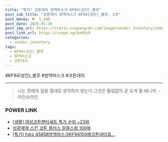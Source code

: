 ```yaml
--- 
title: "특가! 코튼데이 방역마스크 KF94(성인)_블루" 
post_sub_title: "코튼데이 방역마스크 KF94(성인)_블루, 1개" 
post_money: ₩. 1,440 
post_date: 2020.01.30 
post_img_url: https://static.coupangcdn.com/image/vendor_inventory/images/2019/02/26/21/4/9dcd1de0-10c0-4a4d-a4ba-58518ef9ab90.jpg 
post_link_url: https://coupa.ng/bnHVs9 
categories: 
  - vendor_inventory 
tags: 
  - KF94(성인)_블루 
  - 방역마스크 
  - 코튼데이 
--- 
```

  #KF94(성인)_블루 #방역마스크 #코튼데이 
<hr> 

> 나는 장래의 일을 절대로 생각하지 않는다.그것은 틀림없이 곧 오게 될 테니까. -아인슈타인 


### POWER LINK

* <a href="https://blog.naver.com/sakai111/221783743911" target="_blank"> [생활] 여성코튼펜티세트 특가 순위 ~23위</a>
* <a href="https://blog.naver.com/fasyy4321/221791093919" target="_blank">성광제약 스킨 코튼 플러스 알콜스왑 100매</a>
* <a href="https://blog.naver.com/sakai111/221786572289" target="_blank">[특가] fykz 45858방역마스크KF94100매코튼데이휴...</a>
